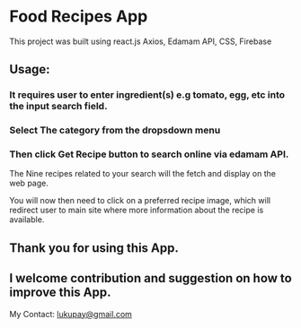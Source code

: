 # Food Recipes App

This project was built using react.js Axios, Edamam API, CSS, Firebase

## Usage:
### It requires user to enter ingredient(s) e.g tomato, egg, etc into the input search field.
### Select The category from the dropsdown menu
### Then click **Get Recipe** button to search online via edamam API.

The Nine recipes related to your search will the fetch and display on the web page.

You will now then need to click on a preferred recipe image, which will redirect user to main site where more information about the recipe is available.

## Thank you for using this App. 
## I welcome contribution and suggestion on how to improve this App.


My Contact: lukupay@gmail.com


